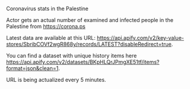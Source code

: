 
Coronavirus stats in the Palestine

Actor gets an actual number of examined and infected people in the Palestine from https://corona.ps

Latest data are available at this URL: https://api.apify.com/v2/key-value-stores/SbribCOVf2wgR868y/records/LATEST?disableRedirect=true.

You can find a dataset with unique history items here https://api.apify.com/v2/datasets/BKpHLQrJPmgXE51tf/items?format=json&clean=1.

URL is being actualized every 5 minutes.

